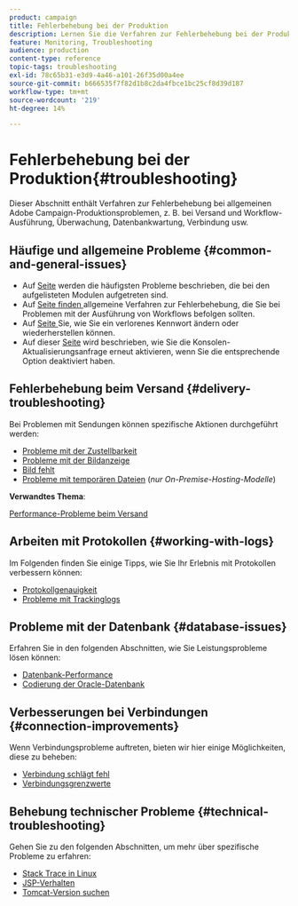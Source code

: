 ```yaml
---
product: campaign
title: Fehlerbehebung bei der Produktion
description: Lernen Sie die Verfahren zur Fehlerbehebung bei der Produktion in Bezug auf die Konfiguration, Überwachung, Aktualisierung, Datenverarbeitung und Datenbankwartung von Adobe Campaign kennen
feature: Monitoring, Troubleshooting
audience: production
content-type: reference
topic-tags: troubleshooting
exl-id: 78c65b31-e3d9-4a46-a101-26f35d00a4ee
source-git-commit: b666535f7f82d1b8c2da4fbce1bc25cf8d39d187
workflow-type: tm+mt
source-wordcount: '219'
ht-degree: 14%

---
```


# Fehlerbehebung bei der Produktion{#troubleshooting}



Dieser Abschnitt enthält Verfahren zur Fehlerbehebung bei allgemeinen Adobe Campaign-Produktionsproblemen, z. B. bei Versand und Workflow-Ausführung, Überwachung, Datenbankwartung, Verbindung usw.

## Häufige und allgemeine Probleme {#common-and-general-issues}

* Auf [Seite](../../production/using/modules-and-frequent-issues.md) werden die häufigsten Probleme beschrieben, die bei den aufgelisteten Modulen aufgetreten sind.
* Auf [ Seite finden ](../../production/using/workflow-execution.md) allgemeine Verfahren zur Fehlerbehebung, die Sie bei Problemen mit der Ausführung von Workflows befolgen sollten.
* Auf [ Seite ](../../production/using/lost-password.md) Sie, wie Sie ein verlorenes Kennwort ändern oder wiederherstellen können.
* Auf dieser [Seite](../../production/using/console-update.md) wird beschrieben, wie Sie die Konsolen-Aktualisierungsanfrage erneut aktivieren, wenn Sie die entsprechende Option deaktiviert haben.

## Fehlerbehebung beim Versand {#delivery-troubleshooting}

Bei Problemen mit Sendungen können spezifische Aktionen durchgeführt werden:
* [Probleme mit der Zustellbarkeit](../../production/using/performance-and-throughput-issues.md#deliverability_issues)
* [Probleme mit der Bildanzeige](../../production/using/image-display-issues.md)
* [Bild fehlt](../../production/using/images-missing.md)
* [Probleme mit temporären Dateien](../../production/using/temporary-files.md) (*nur On-Premise-Hosting-Modelle*)

**Verwandtes Thema**:

[Performance-Probleme beim Versand](../../delivery/using/delivery-performances.md)

## Arbeiten mit Protokollen {#working-with-logs}

Im Folgenden finden Sie einige Tipps, wie Sie Ihr Erlebnis mit Protokollen verbessern können:

* [Protokollgenauigkeit](../../production/using/log-precision.md)
* [Probleme mit Trackinglogs](../../production/using/tracking-logs-issues.md)

## Probleme mit der Datenbank {#database-issues}

Erfahren Sie in den folgenden Abschnitten, wie Sie Leistungsprobleme lösen können:

* [Datenbank-Performance](../../production/using/database-performances.md)
* [Codierung der Oracle-Datenbank](../../production/using/encoding-of-the-oracle-database.md)

## Verbesserungen bei Verbindungen {#connection-improvements}

Wenn Verbindungsprobleme auftreten, bieten wir hier einige Möglichkeiten, diese zu beheben:

* [Verbindung schlägt fehl](../../production/using/failure-to-connect.md)
* [Verbindungsgrenzwerte](../../production/using/connection-thresholds.md)

## Behebung technischer Probleme {#technical-troubleshooting}

Gehen Sie zu den folgenden Abschnitten, um mehr über spezifische Probleme zu erfahren:

* [Stack Trace in Linux](../../production/using/stack-trace-in-linux.md)
* [JSP-Verhalten](../../production/using/jsp-behavior.md)
* [Tomcat-Version suchen](../../production/using/locate-tomcat-version.md)

